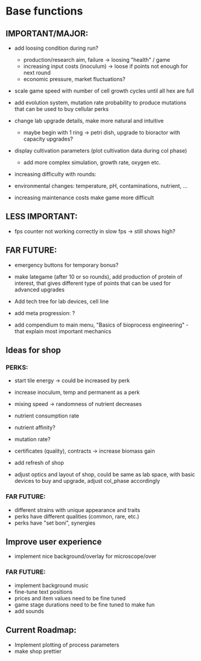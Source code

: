 # Base functions

## IMPORTANT/MAJOR:
- add loosing condition during run?
    - production/research aim, failure -> loosing "health" / game
    - increasing input costs (inoculum) -> loose if points not enough for next round
    - economic pressure, market fluctuations?

- scale game speed with number of cell growth cycles until all hex are full
- add evolution system, mutation rate probability to produce mutations that can be used to buy cellular perks
- change lab upgrade details, make more natural and intuitive
    - maybe begin with 1 ring -> petri dish, upgrade to bioractor with capacity upgrades?

- display cultivation parameters (plot cultivation data during col phase)
    - add more complex simulation, growth rate, oxygen etc.
- increasing difficulty with rounds:
- environmental changes: temperature, pH, contaminations, nutrient, ...
- increasing maintenance costs make game more difficult
## LESS IMPORTANT:
- fps counter not working correctly in slow fps -> still shows high?

## FAR FUTURE:
- emergency buttons for temporary bonus?

- make lategame (after 10 or so rounds), add production of protein of interest, that gives different type of points that can be used for advanced upgrades
- Add tech tree for lab devices, cell line
- add meta progression: ?
- add compendium to main menu, "Basics of bioprocess engineering" - that explain most important mechanics

## Ideas for shop
### PERKS:
- start tile energy -> could be increased by perk
- increase inoculum, temp and permanent as a perk
- mixing speed -> randomness of nutrient decreases
- nutrient consumption rate
- nutrient affinity?
- mutation rate?
- certificates (quality), contracts -> increase biomass gain

- add refresh of shop
- adjust optics and layout of shop, could be same as lab space, with basic devices to buy and upgrade, adjust col_phase accordingly

### FAR FUTURE:
- different strains with unique appearance and traits
- perks have different qualities (common, rare, etc.)
- perks have "set boni", synergies

## Improve user experience
- implement nice background/overlay for microscope/over

### FAR FUTURE:
- implement background music
- fine-tune text positions
- prices and item values need to be fine tuned
- game stage durations need to be fine tuned to make fun
- add sounds


## Current Roadmap:
- Implement plotting of process parameters
- make shop prettier